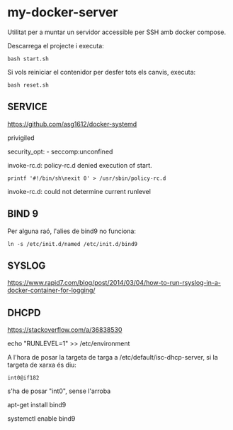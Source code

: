# my-docker-server

Utilitat per a muntar un servidor accessible per SSH amb docker compose.

Descarrega el projecte i executa:

    bash start.sh

Si vols reiniciar el contenidor per desfer tots els canvis, executa:

    bash reset.sh

## SERVICE

https://github.com/asg1612/docker-systemd

privigiled

security_opt:
      - seccomp:unconfined

invoke-rc.d: policy-rc.d denied execution of start.

    printf '#!/bin/sh\nexit 0' > /usr/sbin/policy-rc.d

invoke-rc.d: could not determine current runlevel

## BIND 9

Per alguna raó, l'alies de bind9 no funciona:

    ln -s /etc/init.d/named /etc/init.d/bind9

## SYSLOG

https://www.rapid7.com/blog/post/2014/03/04/how-to-run-rsyslog-in-a-docker-container-for-logging/


## DHCPD

https://stackoverflow.com/a/36838530

echo "RUNLEVEL=1" >> /etc/environment

A l'hora de posar la targeta de targa a /etc/default/isc-dhcp-server, si la targeta de xarxa és diu:

    int0@if182

s'ha de posar "int0", sense l'arroba




















apt-get install bind9

systemctl enable bind9



